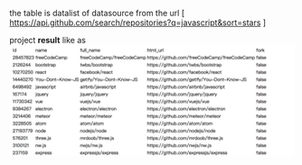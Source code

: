 the table is datalist of datasource from the url [ https://api.github.com/search/repositories?q=javascript&sort=stars ]


project **result** like as
![avatar](https://github.com/qqxu/reactTest/raw/master/object.png)



